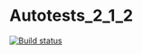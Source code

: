 # Autotests_2_1_2
[![Build status](https://ci.appveyor.com/api/projects/status/6mdt8egnkl7tjf77?svg=true)](https://ci.appveyor.com/project/OPCSenator/autotests-2-1-2)
